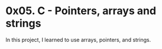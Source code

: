 # 0x05. C - Pointers, arrays and strings
In this project, I learned to use arrays, pointers, and strings.

